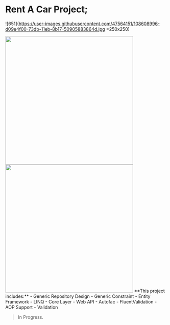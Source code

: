 # Rent A Car Project;
![651](https://user-images.githubusercontent.com/47564151/108608996-d09e4f00-73db-11eb-8b17-50905883864d.jpg =250x250)


<img src="![19199498](https://user-images.githubusercontent.com/47564151/108609126-e8c29e00-73dc-11eb-8054-e178945e84ca.jpg)" data-canonical-src="https://www.freepik.com/vectors/car" width="400" height="400" />
<img src="![20945933](https://user-images.githubusercontent.com/47564151/108609143-0f80d480-73dd-11eb-991b-5ec2e8e4aa34.jpg)" data-canonical-src="https://www.freepik.com/vectors/car" width="400" height="400" />
**This project includes:**
- Generic Repository Design
- Generic Constraint
- Entity Framework
- LINQ
- Core Layer
- Web API
- Autofac
- FluentValidation
- AOP Support
- Validation

> In Progress.


